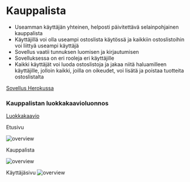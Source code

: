 # Kauppalista
- Useamman käyttäjän yhteinen, helposti päivitettävä selainpohjainen kauppalista
- Käyttäjillä voi olla useampi ostoslista käytössä ja kaikkiin ostoslistoihin voi liittyä useampi käyttäjä
- Sovellus vaatii tunnuksen luomisen ja kirjautumisen
- Sovelluksessa on eri rooleja eri käyttäjille
- Kaikki käyttäjät voi luoda ostoslistoja ja jakaa niitä haluamilleen käyttäjille, jolloin kaikki, joilla on oikeudet, voi lisätä ja poistaa tuotteita ostoslistalta

[Sovellus Herokussa](https://kauppa-lista.herokuapp.com/)

### Kauppalistan luokkakaavioluonnos
[Luokkakaavio](https://drive.google.com/file/d/0B6Spnoit3lkycnF1dGx3R1NSM0k/view?usp=sharing)

Etusivu

![overview](https://github.com/villeverkkonen/kauppalista/blob/master/documentation/etusivu.png)

Kauppalista

![overview](https://github.com/villeverkkonen/kauppalista/blob/master/documentation/kauppalista.png)

Käyttäjäsivu
![overview](https://github.com/villeverkkonen/kauppalista/blob/master/documentation/kayttajasivu.png)